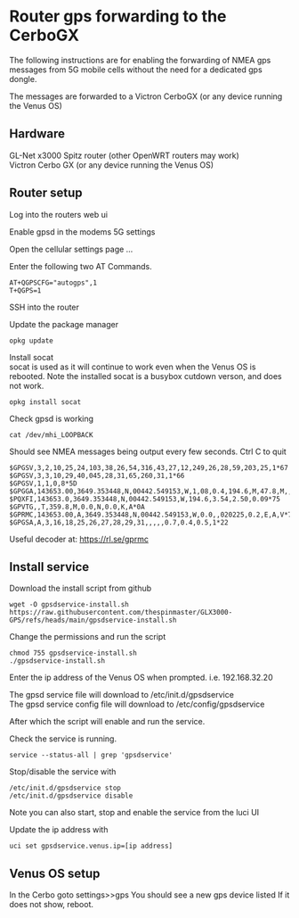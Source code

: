 
# Router gps forwarding to the CerboGX

The following instructions are for enabling the forwarding of NMEA gps messages from 5G mobile cells without the need for a dedicated gps dongle. 

The messages are forwarded to a Victron CerboGX (or any device running the Venus OS)

## Hardware
GL-Net x3000 Spitz router (other OpenWRT routers may work)  
Victron Cerbo GX (or any device running the Venus OS)

## Router setup
Log into the routers web ui

Enable gpsd in the modems 5G settings

Open the cellular settings page …

Enter the following two AT Commands.
```
AT+QGPSCFG="autogps",1  
T+QGPS=1
```

SSH into the router

Update the package manager  
```
opkg update
```

Install socat  
socat is used as it will continue to work even when the Venus OS is rebooted.
Note the installed socat is a busybox cutdown verson, and does not work. 

```
opkg install socat
```

Check gpsd is working  
```
cat /dev/mhi_LOOPBACK
```
 
Should see NMEA messages being output every few seconds. Ctrl C to quit
```
$GPGSV,3,2,10,25,24,103,38,26,54,316,43,27,12,249,26,28,59,203,25,1*67
$GPGSV,3,3,10,29,40,045,28,31,65,260,31,1*66
$GPGSV,1,1,0,8*5D
$GPGGA,143653.00,3649.353448,N,00442.549153,W,1,08,0.4,194.6,M,47.8,M,,*7D
$PQXFI,143653.0,3649.353448,N,00442.549153,W,194.6,3.54,2.50,0.09*75
$GPVTG,,T,359.8,M,0.0,N,0.0,K,A*0A
$GPRMC,143653.00,A,3649.353448,N,00442.549153,W,0.0,,020225,0.2,E,A,V*78
$GPGSA,A,3,16,18,25,26,27,28,29,31,,,,,0.7,0.4,0.5,1*22
```

Useful decoder at:  https://rl.se/gprmc

## Install service

Download the install script from github  
```
wget -O gpsdservice-install.sh https://raw.githubusercontent.com/thespinmaster/GLX3000-GPS/refs/heads/main/gpsdservice-install.sh
```

Change the permissions and run the script  
```
chmod 755 gpsdservice-install.sh 
./gpsdservice-install.sh
```

Enter the ip address of the Venus OS when prompted. i.e. 192.168.32.20

The gpsd service file will download to /etc/init.d/gpsdservice  
The gpsd service config file will download to /etc/config/gpsdservice  

After which the script will enable and run the service.

Check the service is running.  
```
service --status-all | grep 'gpsdservice'
```

Stop/disable the service with  
```
/etc/init.d/gpsdservice stop
/etc/init.d/gpsdservice disable
```
Note you can also start, stop and enable the service from the luci UI

Update the ip address with
```
uci set gpsdservice.venus.ip=[ip address]
```

## Venus OS setup
In the Cerbo goto settings>>gps
You should see a new gps device listed
If it does not show, reboot.

